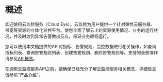 # 概述<a name="ZH-CN_TOPIC_0171226040"></a>

欢迎使用云监控服务（Cloud Eye）。云监控为用户提供一个针对弹性云服务器、带宽等资源的立体化监控平台。使您全面了解云上的资源使用情况、业务的运行状况，并及时收到异常告警做出反应，保证业务顺畅运行。

您可以使用本文档提供的API对指标、告警规则、监控数据进行相关操作，如查询指标列表、查询告警规则列表、创建告警规则、删除告警规则等。支持的全部操作请参见[API概览](API概览.md)。

在调用云监控服务API之前，请确保已经充分了解云监控服务相关概念，详细信息请参见“[产品介绍](https://support.huaweicloud.com/productdesc-ces/zh-cn_topic_0015479882.html)”。

